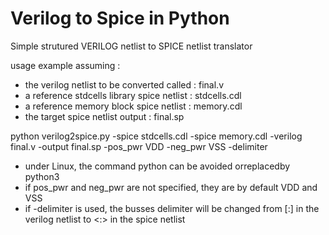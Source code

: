 # Verilog to Spice in Python

Simple strutured VERILOG netlist to SPICE netlist translator

usage example assuming : 
 * the verilog netlist to be converted called : final.v  
 * a reference stdcells library spice netlist : stdcells.cdl
 * a reference memory block spice netlist : memory.cdl
 * the target spice netlist output : final.sp  

python verilog2spice.py -spice stdcells.cdl -spice memory.cdl -verilog final.v -output final.sp -pos_pwr VDD -neg_pwr VSS -delimiter

 * under Linux, the command python can be avoided orreplacedby python3
 * if pos_pwr and neg_pwr are not specified, they are by default VDD and VSS
 * if -delimiter is used, the busses delimiter will be changed from [:] in the verilog netlist to <:> in the spice netlist
